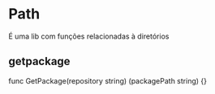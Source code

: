 # Path #
É uma lib com funções relacionadas à diretórios

## getpackage ##

func GetPackage(repository string) (packagePath string) {}
